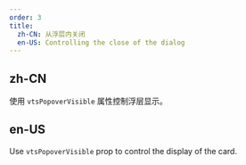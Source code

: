 ```yaml
---
order: 3
title:
  zh-CN: 从浮层内关闭
  en-US: Controlling the close of the dialog
---
```


## zh-CN

使用 `vtsPopoverVisible` 属性控制浮层显示。

## en-US

Use `vtsPopoverVisible` prop to control the display of the card.

